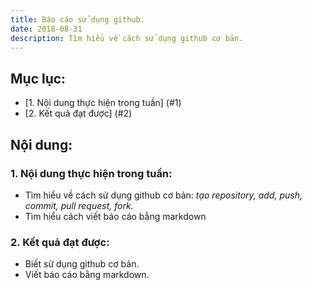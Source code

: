 ```yaml
---
title: Báo cáo sử dụng github.
date: 2018-08-31
description: Tìm hiểu về cách sử dụng github cơ bản.
---
```

## Mục lục:
* [1. Nội dung thực hiện trong tuần] (#1)
* [2. Kết quả đạt được] (#2)
## Nội dung:
<a name="1"></a>
### 1. Nội dung thực hiện trong tuần:
- Tìm hiểu về cách sử dụng github cơ bản: *tạo repository, add, push, commit, pull request, fork.*
- Tìm hiểu cách viết báo cáo bằng markdown
<a name="2"></a>
### 2. Kết quả đạt được:
- Biết sử dụng github cơ bản.
- Viết báo cáo bằng markdown.